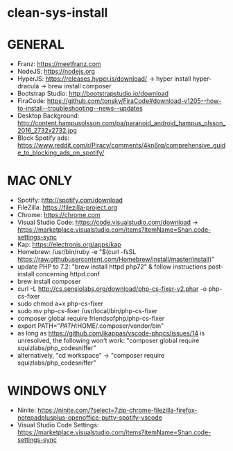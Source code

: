 # clean-sys-install

# GENERAL

- Franz: https://meetfranz.com
- NodeJS: https://nodejs.org
- HyperJS: https://releases.hyper.is/download/
     -> hyper install hyper-dracula
     -> brew install composer
- Bootstrap Studio: http://bootstrapstudio.io/download
- FiraCode: https://github.com/tonsky/FiraCode#download-v1205--how-to-install--troubleshooting--news--updates
- Desktop Background: http://content.hampusolsson.com/pa/paranoid_android_hampus_olsson_2016_2732x2732.jpg
- Block Spotify ads: https://www.reddit.com/r/Piracy/comments/4kn6rq/comprehensive_guide_to_blocking_ads_on_spotify/

# MAC ONLY

- Spotify: http://spotify.com/download
- FileZilla: https://filezilla-project.org
- Chrome: https://chrome.com
- Visual Studio Code: https://code.visualstudio.com/download
    -> https://marketplace.visualstudio.com/items?itemName=Shan.code-settings-sync
- Kap: https://electronjs.org/apps/kap
- Homebrew: /usr/bin/ruby -e "$(curl -fsSL https://raw.githubusercontent.com/Homebrew/install/master/install)"
- update PHP to 7.2: "brew install httpd php72" & follow instructions post-install concerning httpd.conf
- brew install composer
- curl -L http://cs.sensiolabs.org/download/php-cs-fixer-v2.phar -o php-cs-fixer
- sudo chmod a+x php-cs-fixer
- sudo mv php-cs-fixer /usr/local/bin/php-cs-fixer
- composer global require friendsofphp/php-cs-fixer
- export PATH="$PATH:$HOME/.composer/vendor/bin"
- as long as https://github.com/ikappas/vscode-phpcs/issues/14 is unresolved, the following won't work: "composer global require squizlabs/php_codesniffer"
- alternatively, "cd workspace" -> "composer require squizlabs/php_codesniffer"


# WINDOWS ONLY

- Ninite: https://ninite.com/?select=7zip-chrome-filezilla-firefox-notepadplusplus-openoffice-putty-spotify-vscode
- Visual Studio Code Settings: https://marketplace.visualstudio.com/items?itemName=Shan.code-settings-sync
